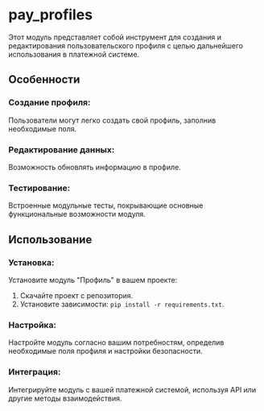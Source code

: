 # pay_profiles

Этот модуль представляет собой инструмент для создания и редактирования пользовательского профиля с целью дальнейшего использования в платежной системе.

## Особенности

### Создание профиля: 
Пользователи могут легко создать свой профиль, заполнив необходимые поля.

### Редактирование данных: 
Возможность обновлять информацию в профиле.

### Тестирование: 
Встроенные модульные тесты, покрывающие основные функциональные возможности модуля.

## Использование

### Установка: 
Установите модуль "Профиль" в вашем проекте:
  1. Скачайте проект с репозитория.
  2. Установите зависимости: `pip install -r requirements.txt`.

### Настройка: 
Настройте модуль согласно вашим потребностям, определив необходимые поля профиля и настройки безопасности.

### Интеграция: 
Интегрируйте модуль с вашей платежной системой, используя API или другие методы взаимодействия.
